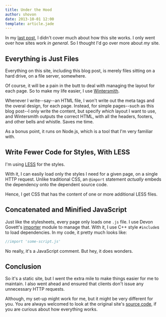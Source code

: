 ```yaml
---
title: Under the Hood
author: shovon
date: 2013-10-01 12:00
template: article.jade
---
```


In my [last post](http://shovon.github.io/blog/first-post/), I didn't cover much about how this site works. I only went over how sites work *in general*. So I thought I'd go over more about *my* site.

<span class="more"></span>

## Everything is Just Files

Everything on this site, including this blog post, is merely files sitting on a hard drive, on a file server, somewhere.

Of course, it will be a pain in the butt to deal with managing the layout for each page. So to make my life easier, I use [Wintersmith](http://wintersmith.io/).

Whenever I write--say--an HTML file, I won't write out the meta tags and the overal design, for each page. Instead, for simple pages--such as this blog post--I only write the content, but specify *which* layout I want to use, and Wintersmith outputs the correct HTML, with all the headers, footers, and other bells and whistle. Saves me time.

As a bonus point, it runs on Node.js, which is a tool that I'm very familiar with.

## Write Fewer Code for Styles, With LESS

I'm using [LESS](http://lesscss.org/) for the styles.

With it, I can easily load only the styles I need for a given page, on a single HTTP request. Unlike traditional CSS, an `@import` statement *actually* embeds the dependency onto the dependent source code.

Hence, I get CSS that has the content of one or more additional LESS files.

## Concatenated and Minified JavaScript

Just like the stylesheets, every page only loads one `.js` file. I use Devon Govett's [importer](https://github.com/devongovett/importer/) module to manage that. With it, I use C++ style `#include`s to load dependencies. In my code, it pretty much looks like:

```javascript
//import 'some-script.js'
```

No really, it's a JavaScript comment. But hey, it does wonders.

## Conclusion

So it's a static site, but I went the extra mile to make things easier for me to maintain. I also went ahead and ensured that clients don't issue any unnecessary HTTP requests.

Although, my set-up might work for me, but it might be very different for you. You are always welcomed to look at the original site's [source code](https://github.com/shovon/my-site), if you are curious about how everything works.